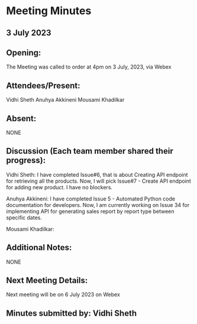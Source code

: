 # Meeting Minutes 

## 3 July 2023

## Opening:
The Meeting was called to order at 4pm on 3 July, 2023, via Webex

## Attendees/Present:
Vidhi Sheth
Anuhya Akkineni
Mousami Khadilkar

## Absent:
NONE

## Discussion (Each team member shared their progress):

Vidhi Sheth:
I have completed Issue#6, that is about Creating API endpoint for retrieving all the products. Now, I will pick Issue#7 - Create API endpoint for adding new product. I have no blockers.

Anuhya Akkineni:
I have completed Issue 5 - Automated Python code documentation for developers. Now, I am currently working on Issue 34 for implementing API for generating sales report by report type between specific dates.

Mousami Khadilkar:

## Additional Notes:
NONE

## Next Meeting Details:
Next meeting will be on 6 July 2023 on Webex

## Minutes submitted by:  Vidhi Sheth
